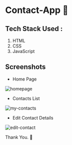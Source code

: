 # Contact-App 📝

## Tech Stack Used :

1. HTML
2. CSS
3. JavaScript

## Screenshots

- Home Page

![homepage](https://user-images.githubusercontent.com/56017536/138586775-6ce8a055-ca9a-4a8d-afe6-6b0551d99c17.png)

- Contacts List

![my-contacts](https://user-images.githubusercontent.com/56017536/138586829-1010add4-404f-43e1-8a3f-5efabd09be2f.png)

- Edit Contact Details 

![edit-contact](https://user-images.githubusercontent.com/56017536/138586850-b6999785-df5f-48ab-9359-59c69c648ff9.png)

Thank You. 🌸
